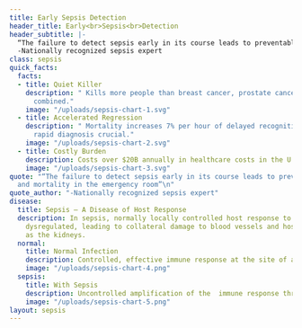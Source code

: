```yaml
---
title: Early Sepsis Detection
header_title: Early<br>Sepsis<br>Detection
header_subtitle: |-
  “The failure to detect sepsis early in its course leads to preventable morbidity and mortality in the emergency room”
  -Nationally recognized sepsis expert
class: sepsis
quick_facts:
  facts:
  - title: Quiet Killer
    description: "￼Kills more people than breast cancer, prostate cancer, and HIV/AIDS
      combined."
    image: "/uploads/sepsis-chart-1.svg"
  - title: Accelerated Regression
    description: "￼Mortality increases 7% per hour of delayed recognition – making
      rapid diagnosis crucial."
    image: "/uploads/sepsis-chart-2.svg"
  - title: Costly Burden
    description: Costs over $20B annually in healthcare costs in the U.S.
    image: "/uploads/sepsis-chart-3.svg"
quote: "“The failure to detect sepsis early in its course leads to preventable morbidity
  and mortality in the emergency room”\n"
quote_author: "-Nationally recognized sepsis expert"
disease:
  title: Sepsis — A Disease of Host Response
  description: In sepsis, normally locally controlled host response to infection become
    dysregulated, leading to collateral damage to blood vessels and host organs such
    as the kidneys.
  normal:
    title: Normal Infection
    description: Controlled, effective immune response at the site of an infection
    image: "/uploads/sepsis-chart-4.png"
  sepsis:
    title: With Sepsis
    description: Uncontrolled amplification of the  immune response throught the body
    image: "/uploads/sepsis-chart-5.png"
layout: sepsis
---
```


